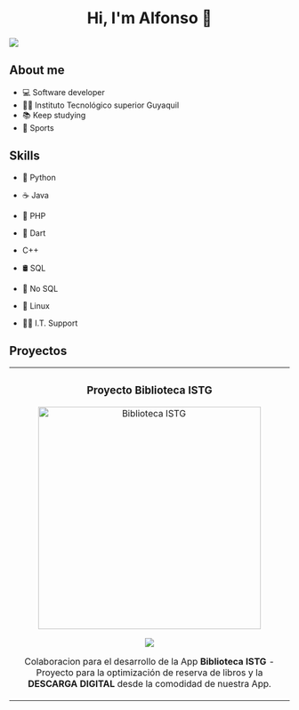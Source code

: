 <div align="center">
<h1 align="center">Hi, I'm <a>Alfonso</a> 👋</h1>
</div>
<img src="https://onlyflutter.com/wp-content/uploads/2024/05/android_banner_onlyflutter.png">

 ## About me
- 💻   Software developer
- 🧑‍🎓 Instituto Tecnológico superior Guyaquil
- 📚   Keep studying
- 🦾   Sports

## Skills

- 🐍 Python
- ☕ Java
- 🐘 PHP
- 💠 Dart
- C++
- 🛢️ SQL
- 🍃 No SQL

- 🐧 Linux
- 👨‍🔧 I.T. Support

## Proyectos
<table>
<tr>
<td width="50%">
<h3 align="center">Proyecto Biblioteca ISTG</h3>
<div align="center">
<a href="https://github.com/ArisGuimera/Android-Expert" target="_blank"><img src="https://encrypted-tbn0.gstatic.com/images?q=tbn:ANd9GcS_gKKlzBFSgVNEXPfs9wy0xlAvygwpsI_FmA&s" width="400" alt="Biblioteca ISTG"></a>
<p>
<a href="https://github.com/ArisGuimera/Android-Expert" target="_blank">
<img src="https://img.shields.io/badge/CÓDIGO-ff9?style=for-the-badge&logo=github&logoColor=black">
</a>
</p>
 
<p>Colaboracion para el desarrollo de la App <strong>Biblioteca ISTG</strong> - Proyecto para la optimización de reserva de libros y la <strong>DESCARGA DIGITAL</strong> desde la comodidad de nuestra App.</p>
</div>
